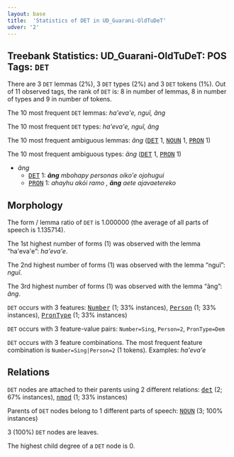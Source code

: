 ```yaml
---
layout: base
title:  'Statistics of DET in UD_Guarani-OldTuDeT'
udver: '2'
---
```


## Treebank Statistics: UD_Guarani-OldTuDeT: POS Tags: `DET`

There are 3 `DET` lemmas (2%), 3 `DET` types (2%) and 3 `DET` tokens (1%).
Out of 11 observed tags, the rank of `DET` is: 8 in number of lemmas, 8 in number of types and 9 in number of tokens.

The 10 most frequent `DET` lemmas: <em>ha'eva'e, nguĩ, ãng</em>

The 10 most frequent `DET` types:  <em>ha'eva'e, nguĩ, ãng</em>

The 10 most frequent ambiguous lemmas: <em>ãng</em> (<tt><a href="gn_oldtudet-pos-DET.html">DET</a></tt> 1, <tt><a href="gn_oldtudet-pos-NOUN.html">NOUN</a></tt> 1, <tt><a href="gn_oldtudet-pos-PRON.html">PRON</a></tt> 1)

The 10 most frequent ambiguous types:  <em>ãng</em> (<tt><a href="gn_oldtudet-pos-DET.html">DET</a></tt> 1, <tt><a href="gn_oldtudet-pos-PRON.html">PRON</a></tt> 1)


* <em>ãng</em>
  * <tt><a href="gn_oldtudet-pos-DET.html">DET</a></tt> 1: <em><b>ãng</b> mbohapy personas oiko'e ojohugui</em>
  * <tt><a href="gn_oldtudet-pos-PRON.html">PRON</a></tt> 1: <em>ahayhu akói ramo , <b>ãng</b> aete ajavaetereko</em>

## Morphology

The form / lemma ratio of `DET` is 1.000000 (the average of all parts of speech is 1.135714).

The 1st highest number of forms (1) was observed with the lemma “ha'eva'e”: <em>ha'eva'e</em>.

The 2nd highest number of forms (1) was observed with the lemma “nguĩ”: <em>nguĩ</em>.

The 3rd highest number of forms (1) was observed with the lemma “ãng”: <em>ãng</em>.

`DET` occurs with 3 features: <tt><a href="gn_oldtudet-feat-Number.html">Number</a></tt> (1; 33% instances), <tt><a href="gn_oldtudet-feat-Person.html">Person</a></tt> (1; 33% instances), <tt><a href="gn_oldtudet-feat-PronType.html">PronType</a></tt> (1; 33% instances)

`DET` occurs with 3 feature-value pairs: `Number=Sing`, `Person=2`, `PronType=Dem`

`DET` occurs with 3 feature combinations.
The most frequent feature combination is `Number=Sing|Person=2` (1 tokens).
Examples: <em>ha'eva'e</em>


## Relations

`DET` nodes are attached to their parents using 2 different relations: <tt><a href="gn_oldtudet-dep-det.html">det</a></tt> (2; 67% instances), <tt><a href="gn_oldtudet-dep-nmod.html">nmod</a></tt> (1; 33% instances)

Parents of `DET` nodes belong to 1 different parts of speech: <tt><a href="gn_oldtudet-pos-NOUN.html">NOUN</a></tt> (3; 100% instances)

3 (100%) `DET` nodes are leaves.

The highest child degree of a `DET` node is 0.

